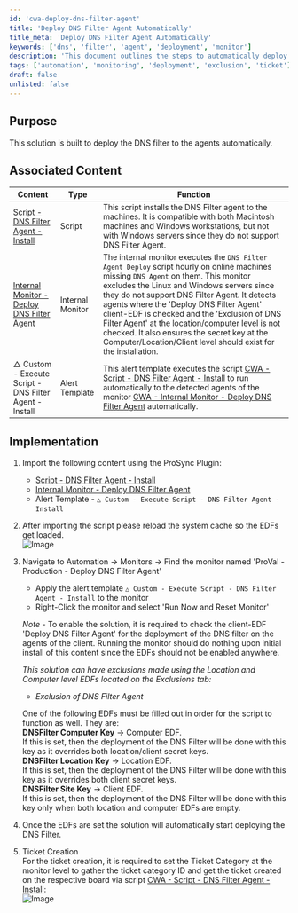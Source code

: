 ```yaml
---
id: 'cwa-deploy-dns-filter-agent'
title: 'Deploy DNS Filter Agent Automatically'
title_meta: 'Deploy DNS Filter Agent Automatically'
keywords: ['dns', 'filter', 'agent', 'deployment', 'monitor']
description: 'This document outlines the steps to automatically deploy the DNS filter agent to client machines using associated scripts and monitors in the ConnectWise Automate environment. It includes detailed instructions for setup, implementation, and ticket creation.'
tags: ['automation', 'monitoring', 'deployment', 'exclusion', 'ticket']
draft: false
unlisted: false
---
```

## Purpose

This solution is built to deploy the DNS filter to the agents automatically.

## Associated Content

| Content                                                                                               | Type           | Function                                                                                                                                                                                                                                                                                                                                                                                                                                                                                                                                                                                                 |
|-------------------------------------------------------------------------------------------------------|----------------|----------------------------------------------------------------------------------------------------------------------------------------------------------------------------------------------------------------------------------------------------------------------------------------------------------------------------------------------------------------------------------------------------------------------------------------------------------------------------------------------------------------------------------------------------------------------------------------------------------|
| [Script - DNS Filter Agent - Install](https://proval.itglue.com/DOC-5078775-15683983)              | Script         | This script installs the DNS Filter agent to the machines. It is compatible with both Macintosh machines and Windows workstations, but not with Windows servers since they do not support DNS Filter Agent.                                                                                                                                                                                                                                                                                                                                                                                        |
| [Internal Monitor - Deploy DNS Filter Agent](https://proval.itglue.com/DOC-5078775-15685295)       | Internal Monitor | The internal monitor executes the `DNS Filter Agent Deploy` script hourly on online machines missing `DNS Agent` on them. This monitor excludes the Linux and Windows servers since they do not support DNS Filter Agent. It detects agents where the 'Deploy DNS Filter Agent' client-EDF is checked and the 'Exclusion of DNS Filter Agent' at the location/computer level is not checked. It also ensures the secret key at the Computer/Location/Client level should exist for the installation.                                                                                  |
| △ Custom - Execute Script - DNS Filter Agent - Install                                               | Alert Template | This alert template executes the script [CWA - Script - DNS Filter Agent - Install](https://proval.itglue.com/DOC-5078775-15683983) to run automatically to the detected agents of the monitor [CWA - Internal Monitor - Deploy DNS Filter Agent](https://proval.itglue.com/DOC-5078775-15685295) automatically.                                                                                                                                                                                                                                                                                                                             |

## Implementation

1. Import the following content using the ProSync Plugin:
   - [Script - DNS Filter Agent - Install](https://proval.itglue.com/DOC-5078775-15683983)
   - [Internal Monitor - Deploy DNS Filter Agent](https://proval.itglue.com/DOC-5078775-15685295)
   - Alert Template - `△ Custom - Execute Script - DNS Filter Agent - Install`

2. After importing the script please reload the system cache so the EDFs get loaded.  
   ![Image](..\..\static\img\DNS-Filter-Agent-Deployment\image_1.png)

3. Navigate to Automation → Monitors → Find the monitor named 'ProVal - Production - Deploy DNS Filter Agent'  
   - Apply the alert template `△ Custom - Execute Script - DNS Filter Agent - Install` to the monitor
   - Right-Click the monitor and select 'Run Now and Reset Monitor'

   *Note* - To enable the solution, it is required to check the client-EDF 'Deploy DNS Filter Agent' for the deployment of the DNS filter on the agents of the client. Running the monitor should do nothing upon initial install of this content since the EDFs should not be enabled anywhere.

   *This solution can have exclusions made using the Location and Computer level EDFs located on the Exclusions tab:*  
   - *Exclusion of DNS Filter Agent*

   One of the following EDFs must be filled out in order for the script to function as well. They are:  
   **DNSFilter Computer Key** → Computer EDF.  
   If this is set, then the deployment of the DNS Filter will be done with this key as it overrides both location/client secret keys.  
   **DNSFilter Location Key** → Location EDF.  
   If this is set, then the deployment of the DNS Filter will be done with this key as it overrides both client secret keys.  
   **DNSFilter Site Key** → Client EDF.  
   If this is set, then the deployment of the DNS Filter will be done with this key only when both location and computer EDFs are empty.

4. Once the EDFs are set the solution will automatically start deploying the DNS Filter.

5. Ticket Creation  
   For the ticket creation, it is required to set the Ticket Category at the monitor level to gather the ticket category ID and get the ticket created on the respective board via script [CWA - Script - DNS Filter Agent - Install](https://proval.itglue.com/DOC-5078775-15683983):  
   ![Image](..\..\static\img\DNS-Filter-Agent-Deployment\image_2.png)


